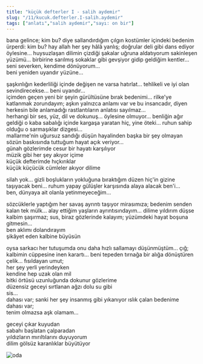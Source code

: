 ```yaml
---
title: "küçük defterler I - salih aydemir"
slug: "/11/kucuk.defterler.I-salih.aydemir"
tags: ["anlatı","salih aydemir","sayı: on bir"]
---
```


bana gelince; kim bu? diye sallandırdığım çılgın kostümler içindeki
bedenim ürperdi: kim bu? hay allah her şey hâlâ yanlış; doğrular deli
gibi dans ediyor öylesine... huysuzlaşan dilimin çizdiği şakalar uğruna
aldatıyorum sakinleşen yüzümü... birbirine sarılmış sokaklar gibi
gevşiyor gidip geldiğim kentler... seni severken, kendime dönüyorum...  
beni yeniden uyandır yüzüne...

şaşkınlığın kederliliği içinde değişen ne varsa hatırlat... tehlikeli ve
iyi olan sevindirecekse... beni uyandır...  
içimden geçen yeni bir şeyin gürültüsüne bırak bedenimi... rilke'ye
katlanmak zorundayım; aşkın yalnızca anlamı var ve bu insancadır, diyen
herkesin bile anlamadığı rastlantıların anlatısı sayılmaz...  
herhangi bir ses, yüz, dil ve dokunuş... öylesine olmuyor... benliğin
ağır geldiği o kaba sabalığı içinde kargaşa yaratan hiç, yine öteki...
ruhun sahip olduğu o sarmaşıklar dizgesi...  
mallarme'nin uğursuz sandığı düşün hayalinden başka bir şey olmayan
sözün baskısında tuttuğum hayat açık veriyor...  
günah gözlerimde cesur bir hayatı karşılıyor  
müzik gibi her şey akıyor içime  
küçük defterimde hıçkırıklar  
küçük küçücük cümleler akıyor dilime

silah yok... gizli boşlukların yokluğuna bıraktığım düzen hiç'in gizine
taşıyacak beni... ruhum yapay gülüşler karşısında alaya alacak ben'i...  
ben, dünyaya ait olanla yetinmeyeceğim...

sözcüklerle yaptığım her savaş ayrıntı taşıyor mirasımıza; bedenim
senden kalan tek mülk... alay ettiğim yaşların ayrıntısındayım... dilime
yıldırım düşse kalbim şaşırmaz; sus, biraz gözlerinde kalayım; yüzümdeki
hayat boşuna gitmesin...  
ben aklımı dolandırayım  
şikâyet eden kalbine büyüsün

oysa sarkacı her tutuşumda onu daha hızlı sallamayı düşünmüştüm... çığ;
kalbimin cüppesine inen karartı... beni tepeden tırnağa bir alığa
dönüştüren çelik... fısıldayan umut;  
her şey yerli yerindeyken  
kendine hep uzak olan mil  
bitki örtüsü uzunluğunda dokunur gözlerime  
düzensiz geceyi sırtlanan ağzı dolu su gibi  
sis...  
dahası var; sanki her şey insanmış gibi yıkanıyor ıslık çalan bedenime  
dahası var;  
tenim olmazsa aşk olamam...

geceyi çıkar kuyudan  
sabahı başlatan çalparadan  
yıldızların mırıltılarını duyuyorum  
dilim gölsüz karanlıklar büyütüyor

![oda](/img/ky11_32.jpg)
